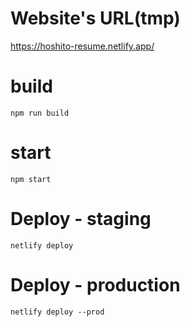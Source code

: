# Website's URL(tmp)

https://hoshito-resume.netlify.app/

# build

```shell
npm run build
```

# start

```shell
npm start
```

# Deploy - staging

```shell
netlify deploy
```

# Deploy - production

```shell
netlify deploy --prod
```
